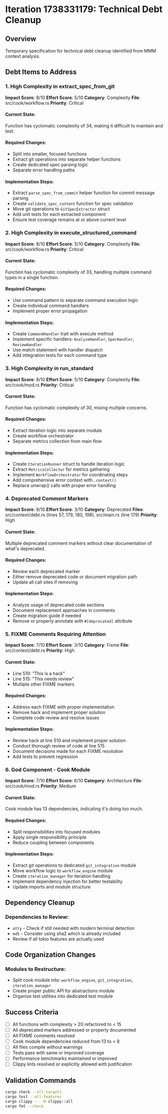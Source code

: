 # Iteration 1738331179: Technical Debt Cleanup

## Overview
Temporary specification for technical debt cleanup identified from MMM context analysis.

## Debt Items to Address

### 1. High Complexity in extract_spec_from_git
**Impact Score**: 8/10
**Effort Score**: 5/10
**Category**: Complexity
**File**: src/cook/workflow.rs
**Priority**: Critical

#### Current State:
Function has cyclomatic complexity of 34, making it difficult to maintain and test.

#### Required Changes:
- Split into smaller, focused functions
- Extract git operations into separate helper functions
- Create dedicated spec parsing logic
- Separate error handling paths

#### Implementation Steps:
- Extract `parse_spec_from_commit` helper function for commit message parsing
- Create `validate_spec_content` function for spec validation
- Move git operations to `GitSpecExtractor` struct
- Add unit tests for each extracted component
- Ensure test coverage remains at or above current level

### 2. High Complexity in execute_structured_command
**Impact Score**: 8/10
**Effort Score**: 5/10
**Category**: Complexity
**File**: src/cook/workflow.rs
**Priority**: Critical

#### Current State:
Function has cyclomatic complexity of 33, handling multiple command types in a single function.

#### Required Changes:
- Use command pattern to separate command execution logic
- Create individual command handlers
- Implement proper error propagation

#### Implementation Steps:
- Create `CommandHandler` trait with execute method
- Implement specific handlers: `AnalyzeHandler`, `SpecHandler`, `ReviewHandler`
- Use match statement with handler dispatch
- Add integration tests for each command type

### 3. High Complexity in run_standard
**Impact Score**: 8/10
**Effort Score**: 5/10
**Category**: Complexity
**File**: src/cook/mod.rs
**Priority**: Critical

#### Current State:
Function has cyclomatic complexity of 30, mixing multiple concerns.

#### Required Changes:
- Extract iteration logic into separate module
- Create workflow orchestrator
- Separate metrics collection from main flow

#### Implementation Steps:
- Create `IterationRunner` struct to handle iteration logic
- Extract `MetricsCollector` for metrics gathering
- Implement `WorkflowOrchestrator` for coordinating steps
- Add comprehensive error context with `.context()`
- Replace unwrap() calls with proper error handling

### 4. Deprecated Comment Markers
**Impact Score**: 8/10
**Effort Score**: 3/10
**Category**: Deprecated
**Files**: src/context/debt.rs (lines 57, 179, 180, 198), src/main.rs (line 179)
**Priority**: High

#### Current State:
Multiple deprecated comment markers without clear documentation of what's deprecated.

#### Required Changes:
- Review each deprecated marker
- Either remove deprecated code or document migration path
- Update all call sites if removing

#### Implementation Steps:
- Analyze usage of deprecated code sections
- Document replacement approaches in comments
- Create migration guide if needed
- Remove or properly annotate with `#[deprecated]` attribute

### 5. FIXME Comments Requiring Attention
**Impact Score**: 7/10
**Effort Score**: 3/10
**Category**: Fixme
**File**: src/context/debt.rs
**Priority**: High

#### Current State:
- Line 510: "This is a hack"
- Line 515: "This needs review"
- Multiple other FIXME markers

#### Required Changes:
- Address each FIXME with proper implementation
- Remove hack and implement proper solution
- Complete code review and resolve issues

#### Implementation Steps:
- Review hack at line 510 and implement proper solution
- Conduct thorough review of code at line 515
- Document decisions made for each FIXME resolution
- Add tests to prevent regression

### 6. God Component - Cook Module
**Impact Score**: 7/10
**Effort Score**: 6/10
**Category**: Architecture
**File**: src/cook/mod.rs
**Priority**: Medium

#### Current State:
Cook module has 13 dependencies, indicating it's doing too much.

#### Required Changes:
- Split responsibilities into focused modules
- Apply single responsibility principle
- Reduce coupling between components

#### Implementation Steps:
- Extract git operations to dedicated `git_integration` module
- Move workflow logic to `workflow_engine` module
- Create `iteration_manager` for iteration handling
- Implement dependency injection for better testability
- Update imports and module structure

## Dependency Cleanup

### Dependencies to Review:
- `atty` - Check if still needed with modern terminal detection
- `md5` - Consider using sha2 which is already included
- Review if all tokio features are actually used

## Code Organization Changes

### Modules to Restructure:
- Split cook module into: `workflow_engine`, `git_integration`, `iteration_manager`
- Create proper public API for abstractions module
- Organize test utilities into dedicated test module

## Success Criteria
- [ ] All functions with complexity > 20 refactored to < 15
- [ ] All deprecated markers addressed or properly documented
- [ ] All FIXME comments resolved
- [ ] Cook module dependencies reduced from 13 to < 8
- [ ] All files compile without warnings
- [ ] Tests pass with same or improved coverage
- [ ] Performance benchmarks maintained or improved
- [ ] Clippy lints resolved or explicitly allowed with justification

## Validation Commands
```bash
cargo check --all-targets
cargo test --all-features
cargo clippy -- -W clippy::all
cargo fmt --check
```